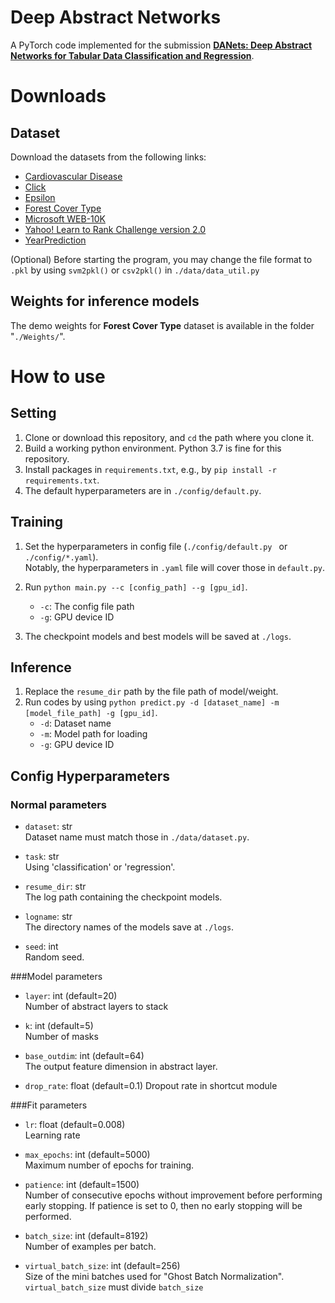 # Deep Abstract Networks
A PyTorch code implemented for the submission **[DANets: Deep Abstract Networks for Tabular Data Classification and Regression](https://arxiv.org/abs/2112.02962)**.  

# Downloads  
## Dataset  
Download the datasets from the following links:
- [Cardiovascular Disease](https://www.kaggle.com/sulianova/cardiovascular-disease-dataset)
- [Click](https://www.kaggle.com/c/kddcup2012-track2/)
- [Epsilon](https://www.csie.ntu.edu.tw/~cjlin/libsvmtools/datasets/binary.html)
- [Forest Cover Type](https://archive.ics.uci.edu/ml/datasets/covertype)
- [Microsoft WEB-10K](https://www.microsoft.com/en-us/research/project/mslr/)
- [Yahoo! Learn to Rank Challenge version 2.0](https://webscope.sandbox.yahoo.com/catalog.php?datatype=c)
- [YearPrediction](https://archive.ics.uci.edu/ml/datasets/yearpredictionmsd)

(Optional) Before starting the program, you may change the file format to `.pkl` by using `svm2pkl()` or `csv2pkl()` in `./data/data_util.py`

## Weights for inference models
The demo weights for **Forest Cover Type** dataset is available in the folder "`./Weights/`".

# How to use

## Setting  
1. Clone or download this repository, and `cd` the path where you clone it.
2. Build a working python environment. Python 3.7 is fine for this repository.
3. Install packages in `requirements.txt`, e.g., by `pip install -r requirements.txt`.
4. The default hyperparameters are in `./config/default.py`.

## Training
1. Set the hyperparameters in config file (`./config/default.py ` or `./config/*.yaml`).  
   Notably, the hyperparameters in `.yaml` file will cover those in `default.py`.

2. Run `python main.py --c [config_path] --g [gpu_id]`.
    - `-c`: The config file path
    - `-g`: GPU device ID
3. The checkpoint models and best models will be saved at `./logs`.
    
## Inference 
1. Replace the `resume_dir` path by the file path of model/weight.
2. Run codes by using `python predict.py -d [dataset_name] -m [model_file_path] -g [gpu_id]`.
    - `-d`: Dataset name
    - `-m`: Model path for loading
    - `-g`: GPU device ID

## Config Hyperparameters
### Normal parameters
- `dataset`: str  
   Dataset name must match those in `./data/dataset.py`.
     
- `task`: str  
   Using 'classification' or 'regression'.  
     
- `resume_dir`: str  
   The log path containing the checkpoint models.  
     
- `logname`: str  
   The directory names of the models save at `./logs`.
  
- `seed`: int  
   Random seed.
  
###Model parameters
- `layer`: int (default=20)  
   Number of abstract layers to stack
  
- `k`: int (default=5)  
   Number of masks

- `base_outdim`: int (default=64)  
   The output feature dimension in abstract layer.
   
- `drop_rate`: float (default=0.1)
   Dropout rate in shortcut module
  
###Fit parameters
- `lr`: float (default=0.008)  
   Learning rate
  
- `max_epochs`: int (default=5000)  
   Maximum number of epochs for training.
  
- `patience`: int (default=1500)  
   Number of consecutive epochs without improvement before performing early stopping. If patience is set to 0, then no early stopping will be performed.  
  
- `batch_size`: int (default=8192)  
   Number of examples per batch.
  
- `virtual_batch_size`: int (default=256)  
   Size of the mini batches used for "Ghost Batch Normalization". `virtual_batch_size` must divide `batch_size`
